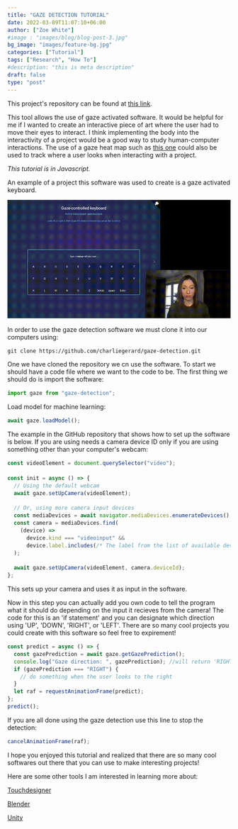 ```yaml
---
title: "GAZE DETECTION TUTORIAL"
date: 2022-03-09T11:07:10+06:00
author: ["Zoe White"]
#image : "images/blog/blog-post-3.jpg"
bg_image: "images/feature-bg.jpg"
categories: ["Tutorial"]
tags: ["Research", "How To"]
#description: "this is meta description"
draft: false
type: "post"
---
```



This project's repository can be found at [this link](https://github.com/charliegerard/gaze-detection).

This tool allows the use of gaze activated software. It would be helpful for me if I wanted to create an interactive piece of art where the user had to move their eyes to interact. I think implementing the body into the interactivity of a project would be a good way to study human-computer interactions. The use of a gaze heat map such as [this one](https://github.com/TobiasRoeddiger/GazePointHeatMap) could also be used to track where a user looks when interacting with a project.

*This tutorial is in Javascript.*

An example of a project this software was used to create is a gaze activated keyboard. 

![Pic](https://github.com/zoe9078/website-2.0/blob/master/exampleSite/static/images/gaze-demo.jpg)

In order to use the gaze detection software we must clone it into our computers using:

```
git clone https://github.com/charliegerard/gaze-detection.git
```

One we have cloned the repository we cn use the software. To start we should have a code file where we want to the code to be. The first thing we should do is import the software:
```javascript
import gaze from "gaze-detection";
```

Load model for machine learning:
```javascript
await gaze.loadModel();
```

The example in the GitHub repository that shows how to set up the software is below. If you are using needs a camera device ID only if you are using something other than your computer's webcam:
```javascript
const videoElement = document.querySelector("video");

const init = async () => {
  // Using the default webcam
  await gaze.setUpCamera(videoElement);

  // Or, using more camera input devices
  const mediaDevices = await navigator.mediaDevices.enumerateDevices();
  const camera = mediaDevices.find(
    (device) =>
      device.kind === "videoinput" &&
      device.label.includes(/* The label from the list of available devices*/)
  );

  await gaze.setUpCamera(videoElement, camera.deviceId);
};
```
This sets up your camera and uses it as input in the software.

Now in this step you can actually add you own code to tell the program what it should do depending on the input it recieves from the camera! The code for this is an 'if statement' and you can designate which direction using 'UP', 'DOWN', 'RIGHT', or 'LEFT'. There are so many cool projects you could create with this software so feel free to expirement!

```javascript
const predict = async () => {
  const gazePrediction = await gaze.getGazePrediction();
  console.log("Gaze direction: ", gazePrediction); //will return 'RIGHT', 'LEFT', 'STRAIGHT' or 'TOP'
  if (gazePrediction === "RIGHT") {
    // do something when the user looks to the right
  }
  let raf = requestAnimationFrame(predict);
};
predict();
```

If you are all done using the gaze detection use this line to stop the detection:
```javascript
cancelAnimationFrame(raf);
```

I hope you enjoyed this tutorial and realized that there are so many cool softwares out there that you can use to make interesting projects!

Here are some other tools I am interested in learning more about:

[Touchdesigner](https://derivative.ca/)

[Blender](https://www.blender.org/)

[Unity](https://unity.com/)
